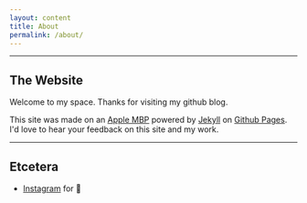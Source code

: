 ```yaml
---
layout: content
title: About
permalink: /about/
---
```


<!--I program and write about software development when I have the time. More information can be found through <a href="https://www.linkedin.com/" data-network="LinkedIn" data-proofer-ignore>LinkedIn.</a>-->

----

## The Website
Welcome to my space. Thanks for visiting my github blog.

This site was made on an [Apple MBP](https://www.apple.com/) powered by [Jekyll](https://jekyllrb.com) on [Github Pages](https://pages.github.com).
I'd love to hear your feedback on this site and my work.

----

## Etcetera

- [Instagram](https://www.instagram.com/) for 📸


